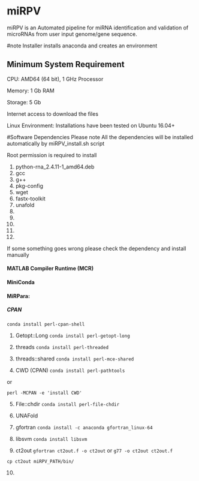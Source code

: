 # miRPV
miRPV is an Automated pipeline for miRNA identification and validation of microRNAs from user input genome/gene sequence.


#note
Installer installs anaconda and creates an environment

## Minimum System Requirement
CPU: AMD64 (64 bit), 1 GHz Processor

Memory: 1 Gb RAM

Storage: 5 Gb

Internet access to download the files

Linux Environment: Installations have been tested on Ubuntu 16.04+

#Software Dependencies
Please note All the dependencies will be installed automatically by miRPV_install.sh script

Root permission is required to install
1) python-rna_2.4.11-1_amd64.deb
2) gcc
3) g++
4) pkg-config
5) wget
6) fastx-toolkit
7) unafold
8)
9)
10)
11)
12)


If some something goes wrong please check the dependency and install manually

#### MATLAB Compiler Runtime (MCR)

#### MiniConda

#### MiRPara:

##### CPAN
`conda install perl-cpan-shell`

1) Getopt::Long
`conda install perl-getopt-long`

2) threads
`conda install perl-threaded`

3) threads::shared
`conda install perl-mce-shared`

4) CWD (CPAN)
`conda install perl-pathtools`

or

`perl -MCPAN -e 'install CWD'`

5) File::chdir
`conda install perl-file-chdir`

6) UNAFold

7) gfortran
`conda install -c anaconda gfortran_linux-64`

8) libsvm
`conda install libsvm`

9) ct2out
`gfortran ct2out.f -o ct2out`
 or
`g77 -o ct2out ct2out.f`

`cp ct2out miRPV_PATH/bin/`

10)
